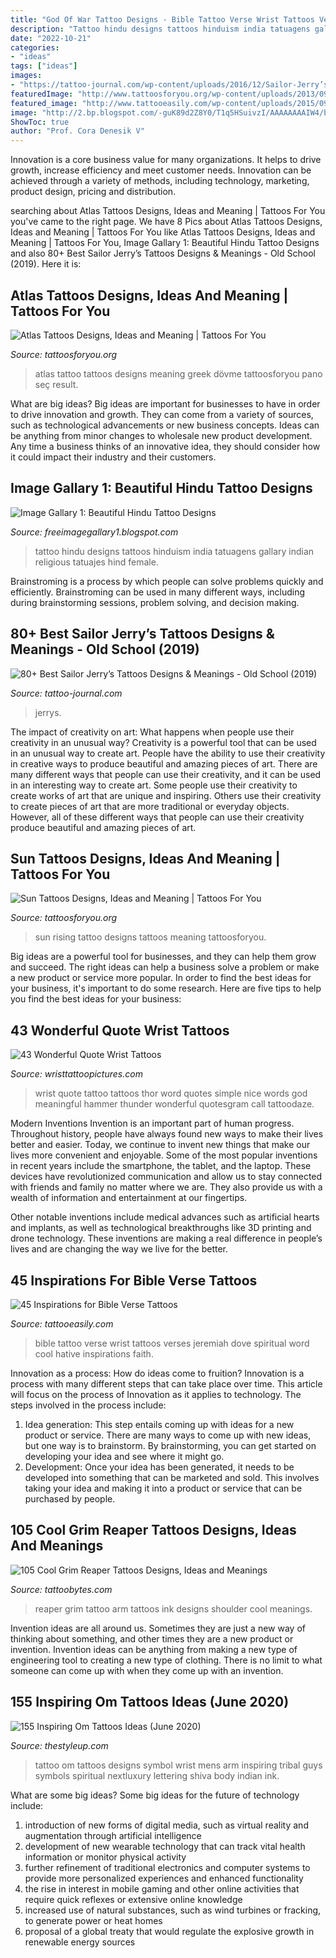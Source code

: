 ```yaml
---
title: "God Of War Tattoo Designs - Bible Tattoo Verse Wrist Tattoos Verses Jeremiah Dove Spiritual Word Cool Hative Inspirations Faith"
description: "Tattoo hindu designs tattoos hinduism india tatuagens gallary indian religious tatuajes hind female"
date: "2022-10-21"
categories:
- "ideas"
tags: ["ideas"]
images:
- "https://tattoo-journal.com/wp-content/uploads/2016/12/Sailor-Jerry’s-Tattoo-69-650x650.jpg"
featuredImage: "http://www.tattoosforyou.org/wp-content/uploads/2013/09/Rising-Sun-Tattoo.jpg"
featured_image: "http://www.tattooeasily.com/wp-content/uploads/2015/09/35.jpg"
image: "http://2.bp.blogspot.com/-guK89d2Z8Y0/T1q5HSuivzI/AAAAAAAAIW4/br4IrS58miQ/s1600/458304_f520.jpg"
ShowToc: true
author: "Prof. Cora Denesik V"
---
```



Innovation is a core business value for many organizations. It helps to drive growth, increase efficiency and meet customer needs. Innovation can be achieved through a variety of methods, including technology, marketing, product design, pricing and distribution.

	

		
searching about Atlas Tattoos Designs, Ideas and Meaning | Tattoos For You you've came to the right page. We have 8 Pics about Atlas Tattoos Designs, Ideas and Meaning | Tattoos For You like Atlas Tattoos Designs, Ideas and Meaning | Tattoos For You, Image Gallary 1: Beautiful Hindu Tattoo Designs and also 80+ Best Sailor Jerry’s Tattoos Designs &amp; Meanings - Old School (2019). Here it is:
		
    
## Atlas Tattoos Designs, Ideas And Meaning | Tattoos For You

<img loading=lazy src="https://www.tattoosforyou.org/wp-content/uploads/2016/05/Atlas-Tattoo.jpg" onerror="this.onerror=null;this.src='https://tse2.mm.bing.net/th?id=OIP.bIxsgxETM6Dj7iyrnNvfJwHaLF&amp;pid=15.1';" alt="Atlas Tattoos Designs, Ideas and Meaning | Tattoos For You">

_Source: tattoosforyou.org_

>atlas tattoo tattoos designs meaning greek dövme tattoosforyou pano seç result. 

	

What are big ideas?
Big ideas are important for businesses to have in order to drive innovation and growth. They can come from a variety of sources, such as technological advancements or new business concepts. Ideas can be anything from minor changes to wholesale new product development. Any time a business thinks of an innovative idea, they should consider how it could impact their industry and their customers.

    
## Image Gallary 1: Beautiful Hindu Tattoo Designs

<img loading=lazy src="http://2.bp.blogspot.com/-guK89d2Z8Y0/T1q5HSuivzI/AAAAAAAAIW4/br4IrS58miQ/s1600/458304_f520.jpg" onerror="this.onerror=null;this.src='https://tse2.mm.bing.net/th?id=OIP.SSOb7QdECeOHd77ck6TtfAHaJ3&amp;pid=15.1';" alt="Image Gallary 1: Beautiful Hindu Tattoo Designs">

_Source: freeimagegallary1.blogspot.com_

>tattoo hindu designs tattoos hinduism india tatuagens gallary indian religious tatuajes hind female. 

	

Brainstroming is a process by which people can solve problems quickly and efficiently. Brainstroming can be used in many different ways, including during brainstorming sessions, problem solving, and decision making.

    
## 80+ Best Sailor Jerry’s Tattoos Designs &amp; Meanings - Old School (2019)

<img loading=lazy src="https://tattoo-journal.com/wp-content/uploads/2016/12/Sailor-Jerry’s-Tattoo-69-650x650.jpg" onerror="this.onerror=null;this.src='https://tse4.mm.bing.net/th?id=OIP.J-CLHc8zZM4E32wTA-exFAHaHa&amp;pid=15.1';" alt="80+ Best Sailor Jerry’s Tattoos Designs &amp; Meanings - Old School (2019)">

_Source: tattoo-journal.com_

>jerrys. 

	

The impact of creativity on art: What happens when people use their creativity in an unusual way?
Creativity is a powerful tool that can be used in an unusual way to create art. People have the ability to use their creativity in creative ways to produce beautiful and amazing pieces of art. There are many different ways that people can use their creativity, and it can be used in an interesting way to create art. Some people use their creativity to create works of art that are unique and inspiring. Others use their creativity to create pieces of art that are more traditional or everyday objects. However, all of these different ways that people can use their creativity produce beautiful and amazing pieces of art.

    
## Sun Tattoos Designs, Ideas And Meaning | Tattoos For You

<img loading=lazy src="http://www.tattoosforyou.org/wp-content/uploads/2013/09/Rising-Sun-Tattoo.jpg" onerror="this.onerror=null;this.src='https://tse3.mm.bing.net/th?id=OIP.YkPHO8o7aBvwu7rjyfb3aAHaNs&amp;pid=15.1';" alt="Sun Tattoos Designs, Ideas and Meaning | Tattoos For You">

_Source: tattoosforyou.org_

>sun rising tattoo designs tattoos meaning tattoosforyou. 

	

Big ideas are a powerful tool for businesses, and they can help them grow and succeed. The right ideas can help a business solve a problem or make a new product or service more popular. In order to find the best ideas for your business, it's important to do some research. Here are five tips to help you find the best ideas for your business:

    
## 43 Wonderful Quote Wrist Tattoos

<img loading=lazy src="http://www.wristtattoopictures.com/wp-content/uploads/2016/07/Nice-Quote-Tattoo-On-Wrist-qt120.jpg" onerror="this.onerror=null;this.src='https://tse3.mm.bing.net/th?id=OIP.D5oNqnfKiSNok3abkAsrfgHaJ3&amp;pid=15.1';" alt="43 Wonderful Quote Wrist Tattoos">

_Source: wristtattoopictures.com_

>wrist quote tattoo tattoos thor word quotes simple nice words god meaningful hammer thunder wonderful quotesgram call tattoodaze. 

	

Modern Inventions
Invention is an important part of human progress. Throughout history, people have always found new ways to make their lives better and easier. Today, we continue to invent new things that make our lives more convenient and enjoyable.
Some of the most popular inventions in recent years include the smartphone, the tablet, and the laptop. These devices have revolutionized communication and allow us to stay connected with friends and family no matter where we are. They also provide us with a wealth of information and entertainment at our fingertips.

Other notable inventions include medical advances such as artificial hearts and implants, as well as technological breakthroughs like 3D printing and drone technology. These inventions are making a real difference in people’s lives and are changing the way we live for the better.

    
## 45 Inspirations For Bible Verse Tattoos

<img loading=lazy src="http://www.tattooeasily.com/wp-content/uploads/2015/09/35.jpg" onerror="this.onerror=null;this.src='https://tse3.mm.bing.net/th?id=OIP.EvlU6FZHxCEn3AIlkReo4QHaJ4&amp;pid=15.1';" alt="45 Inspirations for Bible Verse Tattoos">

_Source: tattooeasily.com_

>bible tattoo verse wrist tattoos verses jeremiah dove spiritual word cool hative inspirations faith. 

	

Innovation as a process: How do ideas come to fruition?
Innovation is a process with many different steps that can take place over time. This article will focus on the process of Innovation as it applies to technology. The steps involved in the process include: 
1. Idea generation: This step entails coming up with ideas for a new product or service. There are many ways to come up with new ideas, but one way is to brainstorm. By brainstorming, you can get started on developing your idea and see where it might go. 
2. Development: Once your idea has been generated, it needs to be developed into something that can be marketed and sold. This involves taking your idea and making it into a product or service that can be purchased by people. 

    
## 105 Cool Grim Reaper Tattoos Designs, Ideas And Meanings

<img loading=lazy src="https://www.tattoobytes.com/wp-content/uploads/2016/12/Grim-Reaper-Tattoo-On-Back-Shoulder.jpeg" onerror="this.onerror=null;this.src='https://tse2.mm.bing.net/th?id=OIP.SE-EziMXB2lXPrcbvyv_BAHaJ4&amp;pid=15.1';" alt="105 Cool Grim Reaper Tattoos Designs, Ideas and Meanings">

_Source: tattoobytes.com_

>reaper grim tattoo arm tattoos ink designs shoulder cool meanings. 

	

Invention ideas are all around us. Sometimes they are just a new way of thinking about something, and other times they are a new product or invention. Invention ideas can be anything from making a new type of engineering tool to creating a new type of clothing. There is no limit to what someone can come up with when they come up with an invention.

    
## 155 Inspiring Om Tattoos Ideas (June 2020)

<img loading=lazy src="https://thestyleup.com/wp-content/uploads/2016/01/decorative-lettering-om-symbol-mens-wrist-tattoos.jpg" onerror="this.onerror=null;this.src='https://tse3.mm.bing.net/th?id=OIP.74J7eSIe9wdQi1T08RFFeAHaHa&amp;pid=15.1';" alt="155 Inspiring Om Tattoos Ideas (June 2020)">

_Source: thestyleup.com_

>tattoo om tattoos designs symbol wrist mens arm inspiring tribal guys symbols spiritual nextluxury lettering shiva body indian ink. 

	

What are some big ideas?
Some big ideas for the future of technology include: 
1) introduction of new forms of digital media, such as virtual reality and augmentation through artificial intelligence 
2) development of new wearable technology that can track vital health information or monitor physical activity 
3) further refinement of traditional electronics and computer systems to provide more personalized experiences and enhanced functionality 
4) the rise in interest in mobile gaming and other online activities that require quick reflexes or extensive online knowledge 
5) increased use of natural substances, such as wind turbines or fracking, to generate power or heat homes 
6) proposal of a global treaty that would regulate the explosive growth in renewable energy sources

